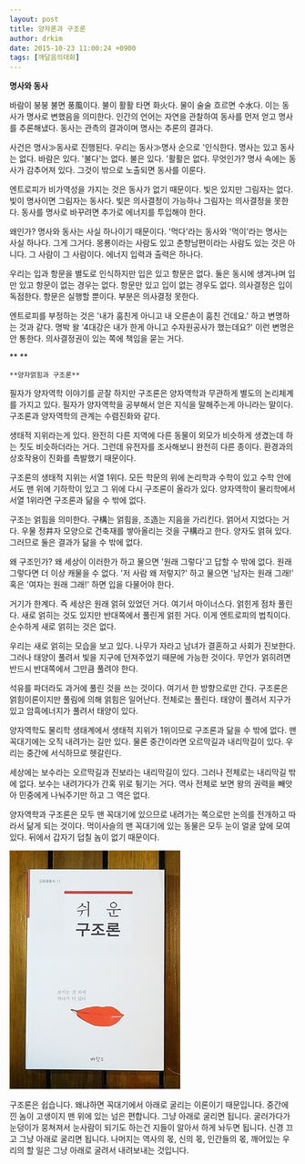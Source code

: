 ```yaml
---
layout: post
title: 양자론과 구조론
author: drkim
date: 2015-10-23 11:00:24 +0900
tags: [깨달음의대화]
---
```

**명사와 동사**

  


바람이 붕붕 불면 풍風이다. 불이 활활 타면 화火다. 물이 술술 흐르면 수水다. 이는 동사가 명사로 변했음을 의미한다. 인간의 언어는 자연을 관찰하여 동사를 먼저 얻고 명사를 추론해냈다. 동사는 관측의 결과이며 명사는 추론의 결과다. 

  


사건은 명사≫동사로 진행된다. 우리는 동사≫명사 순으로 '인식한다. 명사는 있고 동사는 없다. 바람은 있다. '불다'는 없다. 불은 있다. '활활은 없다. 무엇인가? 명사 속에는 동사가 감추어져 있다. 그것이 밖으로 노출되면 동사를 이룬다. 

  


엔트로피가 비가역성을 가지는 것은 동사가 없기 때문이다. 빛은 있지만 그림자는 없다. 빛이 명사이면 그림자는 동사다. 빛은 의사결정이 가능하나 그림자는 의사결정을 못한다. 동사를 명사로 바꾸려면 추가로 에너지를 투입해야 한다. 

  


왜인가? 명사와 동사는 사실 하나이기 때문이다. '먹다'라는 동사와 '먹이'라는 명사는 사실 하나다. 그게 그거다. 몽룡이라는 사람도 있고 춘향남편이라는 사람도 있는 것은 아니다. 그 사람이 그 사람이다. 에너지 입력과 출력은 하나다. 

  


우리는 입과 항문을 별도로 인식하지만 입은 있고 항문은 없다. 둘은 동시에 생겨나며 입만 있고 항문이 없는 경우는 없다. 항문만 있고 입이 없는 경우도 없다. 의사결정은 입이 독점한다. 항문은 실행할 뿐이다. 부분은 의사결정 못한다. 

  


엔트로피를 부정하는 것은 '내가 훔친게 아니고 내 오른손이 훔친 건데요.' 하고 변명하는 것과 같다. 명박 왈 '4대강은 내가 한게 아니고 수자원공사가 했는데요?' 이런 변명은 안 통한다. 의사결정권이 있는 쪽에 책임을 묻는 거다. 

  


** 
**

  
    **양자얽힘과 구조론**

  


필자가 양자역학 이야기를 곧잘 하지만 구조론은 양자역학과 무관하게 별도의 논리체계를 가지고 있다. 필자가 양자역학을 공부해서 얻은 지식을 말해주는게 아니라는 말이다. 구조론과 양자역학의 관계는 수렴진화와 같다. 

  


생태적 지위라는게 있다. 완전히 다른 지역에 다른 동물이 외모가 비슷하게 생겼는데 하는 짓도 비슷하더라는 거다. 그런데 유전자를 조사해보니 완전히 다른 종이다. 환경과의 상호작용이 진화를 촉발했기 때문이다. 

  


구조론의 생태적 지위는 서열 1위다. 모든 학문의 위에 논리학과 수학이 있고 수학 안에서도 맨 위에 기하학이 있고 그 위에 다시 구조론이 올라가 있다. 양자역학이 물리학에서 서열 1위라면 구조론과 닮을 수 밖에 없다. 

  


구조는 얽힘을 의미한다. 구構는 얽힘을, 조造는 지음을 가리킨다. 얽어서 지었다는 거다. 우물 정井자 모양으로 건축재를 쌓아올리는 것을 구構라고 한다. 양자도 얽혀 있다. 그러므로 둘은 결과가 닮을 수 밖에 없다. 

  


왜 구조인가? 왜 세상이 이러한가 하고 물으면 '원래 그렇다'고 답할 수 밖에 없다. 원래 그렇다면 더 이상 캐물을 수 없다. '저 사람 왜 저렇지?' 하고 물으면 '남자는 원래 그래!' 혹은 '여자는 원래 그래!' 하면 입을 다물어야 한다. 

  


거기가 한계다. 즉 세상은 원래 얽혀 있었던 거다. 여기서 마이너스다. 얽힌게 점차 풀린다. 새로 얽히는 것도 있지만 반대쪽에서 풀린게 얽힌 거다. 이게 엔트로피의 법칙이다. 순수하게 새로 얽히는 것은 없다. 

  


우리는 새로 얽히는 모습을 보고 있다. 나무가 자라고 남녀가 결혼하고 사회가 진보한다. 그러나 태양이 풀려서 빛을 지구에 던져주었기 때문에 가능한 것이다. 무언가 얽히려면 반드시 반대쪽에서 그만큼 풀려야 한다. 

  


석유를 파더라도 과거에 풀린 것을 쓰는 것이다. 여기서 한 방향으로만 간다. 구조론은 얽힘이론이지만 풀림에 의해 얽힘은 일어난다. 전체로는 풀린다. 태양이 풀려서 지구가 있고 암흑에너지가 풀려서 태양이 있다.

  


양자역학도 물리학 생태계에서 생태적 지위가 1위이므로 구조론과 닮을 수 밖에 없다. 맨 꼭대기에는 오직 내려가는 길만 있다. 물론 중간이라면 오르막길과 내리막길이 있다. 우리는 중간에 서식하므로 헷갈린다.

  


세상에는 보수라는 오르막길과 진보라는 내리막길이 있다. 그러나 전체로는 내리막길 밖에 없다. 보수는 내려가다가 간혹 위로 튕기는 거다. 역사 전체로 보면 왕의 권력을 빼앗아 민중에게 나눠주기만 하고 그 역은 없다. 

  


양자역학과 구조론은 모두 맨 꼭대기에 있으므로 내려가는 쪽으로만 논의를 전개하고 따라서 닮게 되는 것이다. 먹이사슬의 맨 꼭대기에 있는 동물은 모두 눈이 얼굴 앞에 모여 있다. 뒤에서 갑자기 덥칠 놈이 없기 때문이다. 

  



![](/files/attach/images/198/155/632/DSC01488.JPG) 

  


구조론은 쉽습니다. 왜냐하면 꼭대기에서 아래로 굴리는 이론이기 때문입니다. 중간에 낀 놈이 고생이지 맨 위에 있는 넘은 편합니다. 그냥 아래로 굴리면 됩니다. 굴러가다가 눈덩이가 뭉쳐져서 눈사람이 되기도 하는건 지들이 알아서 하게 놔두면 됩니다. 신경 끄고 그냥 아래로 굴리면 됩니다. 나머지는 역사의 몫, 신의 몫, 인간들의 몫, 깨어있는 우리의 할 일은 그냥 아래로 굴려서 내려보내는 것입니다.